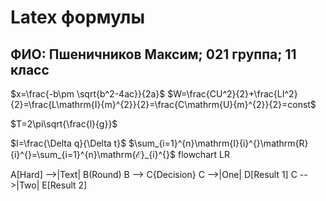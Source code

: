 # Latex формулы
## ФИО: Пшеничников Максим; 021 группа; 11 класс

$x=\frac{-b\pm \sqrt{b^2-4ac}}{2a}$ 
$W=\frac{CU^2}{2}+\frac{LI^2}{2}=\frac{L\mathrm{I}{m}^{2}}{2}=\frac{C\mathrm{U}{m}^{2}}{2}=const$

$T=2\pi\sqrt{\frac{l}{g}}$

$I=\frac{\Delta q}{\Delta t}$
$\sum_{i=1}^{n}\mathrm{I}{i}^{}\mathrm{R}{i}^{}=\sum_{i=1}^{n}\mathrm{ℰ}_{i}^{}$
flowchart LR

A[Hard] -->|Text| B(Round)
B --> C{Decision}
C -->|One| D[Result 1]
C -->|Two| E[Result 2]
